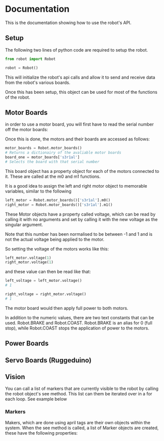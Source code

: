 # Documentation

This is the documentation showing how to use the robot's API.

## Setup

The following two lines of python code are required to setup the robot.

```python
from robot import Robot

robot = Robot()
```

This will initialize the robot's api calls and allow it to send and receive data from the robot's various boards.

Once this has been setup, this object can be used for most of the functions of the robot.

## Motor Boards
in order to use a motor board, you will first have to read the serial number off the motor boards:

Once this is done, the motors and their boards are accessed
as follows:

```python
motor_boards = Robot.motor_boards()
# Returns a dictionairy of the avaliable motor boards
board_one = motor_boards['s3r1al']
# Selects the board with that serial number
```

This board object has a property object for each of the motors connected to it. These are called at the m0 and m1 functions.

It is a good idea to assign the left and right motor object to memorable variables, similar to the following

```python
left_motor = Robot.motor_boards()['s3r1al'].m0()
right_motor = Robot.motor_boards()['s3r1al'].m1()
```
These Motor objects have a property called voltage, which can be read by calling it with no arguments and set by calling it with the new voltage as the singular argument.

Note that this number has been normalised to be between -1 and 1 and is not the actual voltage being applied to the motor.

So setting the voltage of the motors works like this:

```python
left_motor.voltage(1)
right_motor.voltage(1)
```
and these value can then be read like that:
```python
left_voltage = left_motor.voltage()
# 1

right_voltage = right_motor.voltage()
# 1
```

The motor board would then apply full power to both motors.

In addition to the numeric values, there are two text constants that can be used. Robot.BRAKE and Robot.COAST.
Robot.BRAKE is an alias for 0 (full stop), while Robot.COAST stops the application of power to the motors.

## Power Boards

## Servo Boards (Ruggeduino)

## Vision
You can call a list of markers that are currently visible to the robot by calling the robot object's see method. This list can them be iterated over in a for each loop. See example below


### Markers
Makers, which are done using april tags are their own objects within the system. When the see method is called, a list of Marker objects are created, these have the following properties:
